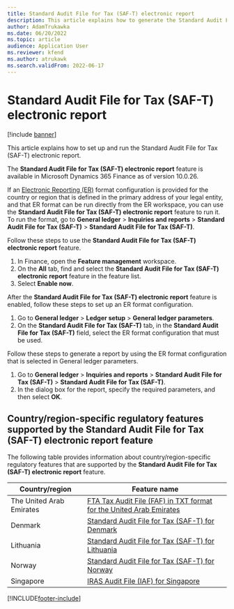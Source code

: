 ```yaml
---
title: Standard Audit File for Tax (SAF-T) electronic report
description: This article explains how to generate the Standard Audit File for Tax (SAF-T) electronic report in Microsoft Dynamics 365 Finance.
author: AdamTrukawka
ms.date: 06/20/2022
ms.topic: article
audience: Application User
ms.reviewer: kfend
ms.author: atrukawk
ms.search.validFrom: 2022-06-17
---
```


# Standard Audit File for Tax (SAF-T) electronic report

[!include [banner](../includes/banner.md)]

This article explains how to set up and run the Standard Audit File for Tax (SAF-T) electronic report.

The **Standard Audit File for Tax (SAF-T) electronic report** feature is available in Microsoft Dynamics 365 Finance as of version 10.0.26.

If an [Electronic Reporting (ER)](../../fin-ops-core/dev-itpro/analytics/general-electronic-reporting.md) format configuration is provided for the country or region that is defined in the primary address of your legal entity, and that ER format can be run directly from the ER workspace, you can use the **Standard Audit File for Tax (SAF-T) electronic report** feature to run it. To run the format, go to **General ledger** \> **Inquiries and reports** \> **Standard Audit File for Tax (SAF-T)** \> **Standard Audit File for Tax (SAF-T)**.

Follow these steps to use the **Standard Audit File for Tax (SAF-T) electronic report** feature.

1. In Finance, open the **Feature management** workspace.
2. On the **All** tab, find and select the **Standard Audit File for Tax (SAF-T) electronic report** feature in the feature list.
3. Select **Enable now**.

After the **Standard Audit File for Tax (SAF-T) electronic report** feature is enabled, follow these steps to set up an ER format configuration.

1. Go to **General ledger** \> **Ledger setup** \> **General ledger parameters**.
2. On the **Standard Audit File for Tax (SAF-T)** tab, in the **Standard Audit File for Tax (SAF-T)** field, select the ER format configuration that must be used.

Follow these steps to generate a report by using the ER format configuration that is selected in General ledger parameters.

1. Go to **General ledger** \> **Inquiries and reports** \> **Standard Audit File for Tax (SAF-T)** \> **Standard Audit File for Tax (SAF-T)**.
2. In the dialog box for the report, specify the required parameters, and then select **OK**.

## Country/region-specific regulatory features supported by the Standard Audit File for Tax (SAF-T) electronic report feature

The following table provides information about country/region-specific regulatory features that are supported by the **Standard Audit File for Tax (SAF-T) electronic report** feature.

| Country/region   | Feature name |
|-----------|--------------|
| The United Arab Emirates | [FTA Tax Audit File (FAF) in TXT format for the United Arab Emirates](../localizations/uae-faf.md) |
| Denmark                  | [Standard Audit File for Tax (SAF-T) for Denmark](../localizations/emea-dnk-saf-t.md) |
| Lithuania                | [Standard Audit File for Tax (SAF-T) for Lithuania](../localizations/emea-ltu-saf-t.md) |
| Norway                   | [Standard Audit File for Tax (SAF-T) for Norway](../localizations/emea-nor-satndard-audit-file-for-tax.md) |
| Singapore                | [IRAS Audit File (IAF) for Singapore](../localizations/apac-sgp-iras-audit-file.md) |

[!INCLUDE[footer-include](../../includes/footer-banner.md)]
